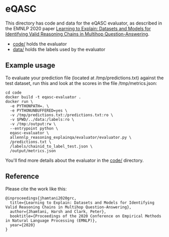 # eQASC

This directory has code and data for the eQASC evaluator, as described in the EMNLP 2020 paper [Learning to Explain: Datasets and Models for Identifying Valid Reasoning Chains in Multihop Question-Answering](https://www.semanticscholar.org/paper/Learning-to-Explain%3A-Datasets-and-Models-for-Valid-Jhamtani-Clark/ebaebfefec9d5c21a4559a1a038743bd437d2f01).

* [code/](code/) holds the evaluator
* [data/](data/) holds the labels used by the evaluator

## Example usage

To evaluate your prediction file (located at /tmp/predictions.txt) against the
test dataset, run this and look at the scores in the file /tmp/metrics.json:

```
cd code
docker build -t eqasc-evaluator .
docker run \
  -e PYTHONPATH=. \
  -e PYTHONUNBUFFERED=yes \
  -v /tmp/predictions.txt:/predictions.txt:ro \
  -v $PWD/../data:/labels:ro \
  -v /tmp:/output:rw \
  --entrypoint python \
  eqasc-evaluator \
  allennlp_reasoning_explainqa/evaluator/evaluator.py \
  /predictions.txt \
  /labels/chainid_to_label_test.json \
  /output/metrics.json
```

You'll find more details about the evaluator in the [code/](code/) directory.

## Reference

Please cite the work like this:

```
@inproceedings{jhamtani2020grc,
  title={Learning to Explain: Datasets and Models for Identifying Valid Reasoning Chains in Multihop Question-Answering},
  author={Jhamtani, Harsh and Clark, Peter},
  booktitle={Proceedings of the 2020 Conference on Empirical Methods in Natural Language Processing (EMNLP)},
  year={2020}
}
```
